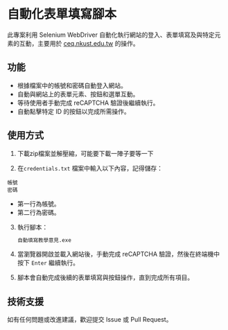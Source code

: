 # 自動化表單填寫腳本

此專案利用 Selenium WebDriver 自動化執行網站的登入、表單填寫及與特定元素的互動，主要用於 [ceq.nkust.edu.tw](https://ceq.nkust.edu.tw/) 的操作。

## 功能
- 根據檔案中的帳號和密碼自動登入網站。
- 自動與網站上的表單元素、按鈕和選單互動。
- 等待使用者手動完成 reCAPTCHA 驗證後繼續執行。
- 自動點擊特定 ID 的按鈕以完成所需操作。

## 使用方式

1.  下載zip檔案並解壓縮，可能要下載一陣子要等一下

2.  在`credentials.txt` 檔案中輸入以下內容，記得儲存：
   ```
   帳號
   密碼
   ```
   - 第一行為帳號。
   - 第二行為密碼。

3. 執行腳本：
   ```bash
   自動填寫教學意見.exe
   ```

4. 當瀏覽器開啟並載入網站後，手動完成 reCAPTCHA 驗證，然後在終端機中按下 `Enter` 繼續執行。

5. 腳本會自動完成後續的表單填寫與按鈕操作，直到完成所有項目。

## 技術支援
如有任何問題或改進建議，歡迎提交 Issue 或 Pull Request。
